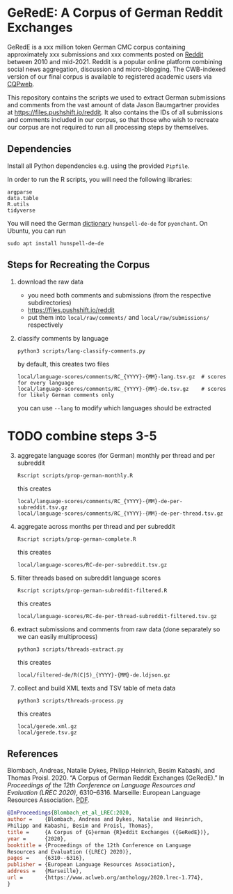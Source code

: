 # GeRedE: A Corpus of German Reddit Exchanges
GeRedE is a xxx million token German CMC corpus containing approximately xxx submissions and xxx comments posted on [Reddit](https://www.reddit.com) between 2010 and mid-2021. Reddit is a popular online platform combining social news aggregation, discussion and micro-blogging. The CWB-indexed version of our final corpus is available to registered academic users via [CQPweb](https://corpora.linguistik.uni-erlangen.de/cqpweb/gerede_v2).

This repository contains the scripts we used to extract German submissions and comments from the vast amount of data Jason Baumgartner provides at https://files.pushshift.io/reddit. It also contains the IDs of all submissions and comments included in our corpus, so that those who wish to recreate our corpus are not required to run all processing steps by themselves.

## Dependencies

Install all Python dependencies e.g. using the provided `Pipfile`. 

In order to run the R scripts, you will need the following libraries:

    argparse
    data.table
    R.utils
    tidyverse

You will need the German [dictionary](https://pyenchant.github.io/pyenchant/install.html#installing-a-dictionary) `hunspell-de-de` for `pyenchant`.  On Ubuntu, you can run

    sudo apt install hunspell-de-de


## Steps for Recreating the Corpus

1. download the raw data
   - you need both comments and submissions (from the respective subdirectories)
   - https://files.pushshift.io/reddit
   - put them into `local/raw/comments/` and `local/raw/submissions/` respectively

2. classify comments by language
   ```
   python3 scripts/lang-classify-comments.py
   ```
   by default, this creates two files
   ```
   local/language-scores/comments/RC_{YYYY}-{MM}-lang.tsv.gz  # scores for every language
   local/language-scores/comments/RC_{YYYY}-{MM}-de.tsv.gz    # scores for likely German comments only
   ```
   you can use `--lang` to modify which languages should be extracted

# TODO combine steps 3-5
3. aggregate language scores (for German) monthly per thread and per subreddit
   ```
   Rscript scripts/prop-german-monthly.R
   ```
   this creates
   ```
   local/language-scores/comments/RC_{YYYY}-{MM}-de-per-subreddit.tsv.gz
   local/language-scores/comments/RC_{YYYY}-{MM}-de-per-thread.tsv.gz
   ```

4. aggregate across months per thread and per subreddit
   ```
   Rscript scripts/prop-german-complete.R
   ```
   this creates
   ```
   local/language-scores/RC-de-per-subreddit.tsv.gz
   ```

5. filter threads based on subreddit language scores
   ```
   Rscript scripts/prop-german-subreddit-filtered.R
   ```
   this creates
   ```
   local/language-scores/RC-de-per-thread-subreddit-filtered.tsv.gz
   ```

6. extract submissions and comments from raw data (done separately so we can easily multiprocess)
   ```
   python3 scripts/threads-extract.py
   ```
   this creates
   ```
   local/filtered-de/R(C|S)_{YYYY}-{MM}-de.ldjson.gz
   ```

7. collect and build XML texts and TSV table of meta data
   ```
   python3 scripts/threads-process.py
   ```
   this creates
   ```
   local/gerede.xml.gz
   local/gerede.tsv.gz
   ```


## References

Blombach, Andreas, Natalie Dykes, Philipp Heinrich, Besim Kabashi, and Thomas Proisl. 2020. “A Corpus of German Reddit Exchanges (GeRedE).”  In *Proceedings of the 12th Conference on Language Resources and Evaluation (LREC 2020)*, 6310–6316. Marseille: European Language Resources Association. [PDF](https://www.aclweb.org/anthology/2020.lrec-1.774.pdf).

```bibtex
@InProceedings{Blombach_et_al_LREC:2020,
author =    {Blombach, Andreas and Dykes, Natalie and Heinrich,
Philipp and Kabashi, Besim and Proisl, Thomas},
title =     {A Corpus of {G}erman {R}eddit Exchanges ({GeRedE})},
year =      {2020},
booktitle = {Proceedings of the 12th Conference on Language
Resources and Evaluation ({LREC} 2020)},
pages =     {6310--6316},
publisher = {European Language Resources Association},
address =   {Marseille},
url =       {https://www.aclweb.org/anthology/2020.lrec-1.774},
}
```
